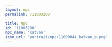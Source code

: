 ```yaml
---
layout: npc
permalink: /11003200

title: Npc
id: '11003200'
npc_name: 'Katvan'
icon_url: 'portrait/npc/11000044_katvan_p.png'
---
```

